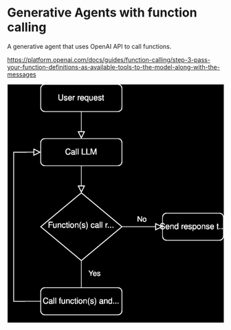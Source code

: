 # Generative Agents with function calling
A generative agent that uses OpenAI API to call functions.

https://platform.openai.com/docs/guides/function-calling/step-3-pass-your-function-definitions-as-available-tools-to-the-model-along-with-the-messages

<img src="architecture.drawio.svg">